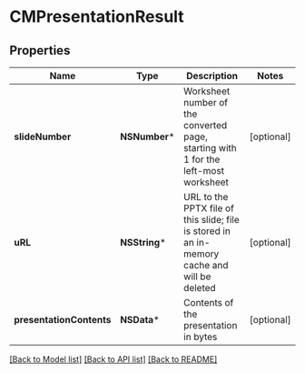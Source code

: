 # CMPresentationResult

## Properties
Name | Type | Description | Notes
------------ | ------------- | ------------- | -------------
**slideNumber** | **NSNumber*** | Worksheet number of the converted page, starting with 1 for the left-most worksheet | [optional] 
**uRL** | **NSString*** | URL to the PPTX file of this slide; file is stored in an in-memory cache and will be deleted | [optional] 
**presentationContents** | **NSData*** | Contents of the presentation in bytes | [optional] 

[[Back to Model list]](../README.md#documentation-for-models) [[Back to API list]](../README.md#documentation-for-api-endpoints) [[Back to README]](../README.md)


